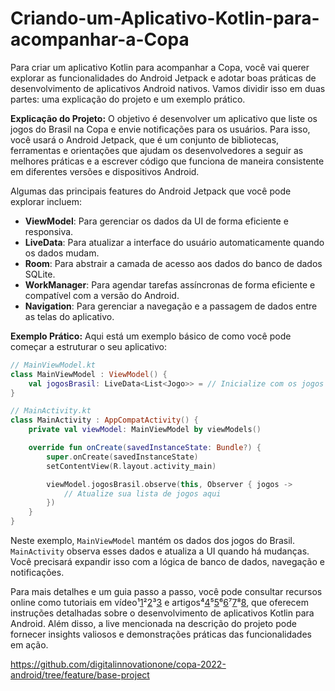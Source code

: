 # Criando-um-Aplicativo-Kotlin-para-acompanhar-a-Copa

[1]: https://www.youtube.com/watch?v=Rg9PS_DDILQ ""
[2]: https://www.youtube.com/watch?v=WJpZV6kvntM ""
[3]: https://www.youtube.com/watch?v=X60vXSlwvmY ""
[4]: https://www.dio.me/articles/criando-uma-api-rest-da-copa-do-mundo-em-kotlin-e-spring-boot-3 ""
[5]: https://medium.com/collabcode/criando-sua-primeira-aplica%C3%A7%C3%A3o-android-com-kotlin-695bb476d40b ""
[6]: https://appmaster.io/pt/blog/kotlin-um-guia-passo-a-passo ""
[7]: https://developer.android.com/codelabs/basic-android-kotlin-compose-first-app?hl=pt-pt ""
[8]: https://paulodev367.com.br/2023/12/18/desenvolvimento-mobile-construindo-aplicacoes-android-com-kotlin/ ""

Para criar um aplicativo Kotlin para acompanhar a Copa, você vai querer explorar as funcionalidades do Android Jetpack e adotar boas práticas de desenvolvimento de aplicativos Android nativos. Vamos dividir isso em duas partes: uma explicação do projeto e um exemplo prático.

**Explicação do Projeto:**
O objetivo é desenvolver um aplicativo que liste os jogos do Brasil na Copa e envie notificações para os usuários. Para isso, você usará o Android Jetpack, que é um conjunto de bibliotecas, ferramentas e orientações que ajudam os desenvolvedores a seguir as melhores práticas e a escrever código que funciona de maneira consistente em diferentes versões e dispositivos Android.

Algumas das principais features do Android Jetpack que você pode explorar incluem:
- **ViewModel**: Para gerenciar os dados da UI de forma eficiente e responsiva.
- **LiveData**: Para atualizar a interface do usuário automaticamente quando os dados mudam.
- **Room**: Para abstrair a camada de acesso aos dados do banco de dados SQLite.
- **WorkManager**: Para agendar tarefas assíncronas de forma eficiente e compatível com a versão do Android.
- **Navigation**: Para gerenciar a navegação e a passagem de dados entre as telas do aplicativo.

**Exemplo Prático:**
Aqui está um exemplo básico de como você pode começar a estruturar o seu aplicativo:

```kotlin
// MainViewModel.kt
class MainViewModel : ViewModel() {
    val jogosBrasil: LiveData<List<Jogo>> = // Inicialize com os jogos do Brasil na Copa
}

// MainActivity.kt
class MainActivity : AppCompatActivity() {
    private val viewModel: MainViewModel by viewModels()

    override fun onCreate(savedInstanceState: Bundle?) {
        super.onCreate(savedInstanceState)
        setContentView(R.layout.activity_main)

        viewModel.jogosBrasil.observe(this, Observer { jogos ->
            // Atualize sua lista de jogos aqui
        })
    }
}
```

Neste exemplo, `MainViewModel` mantém os dados dos jogos do Brasil. `MainActivity` observa esses dados e atualiza a UI quando há mudanças. Você precisará expandir isso com a lógica de banco de dados, navegação e notificações.

Para mais detalhes e um guia passo a passo, você pode consultar recursos online como tutoriais em vídeo¹[1]²[2]³[3] e artigos⁴[4]⁵[5]⁶[6]⁷[7]⁸[8], que oferecem instruções detalhadas sobre o desenvolvimento de aplicativos Kotlin para Android. Além disso, a live mencionada na descrição do projeto pode fornecer insights valiosos e demonstrações práticas das funcionalidades em ação.

https://github.com/digitalinnovationone/copa-2022-android/tree/feature/base-project
